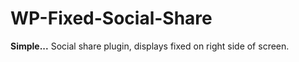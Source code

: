 # WP-Fixed-Social-Share
<strong>Simple...</strong>
Social share plugin, displays fixed on right side of screen.
